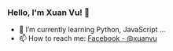 ### Hello, I'm Xuan Vu! 👋

- 🌱 I’m currently learning Python, JavaScript ...
- 📫 How to reach me: [Facebook - @xuanvu](https://www.facebook.com/xuanvu.nguyenvan/) 
<!--
**nguyenvanxuanvu/nguyenvanxuanvu** is a ✨ _special_ ✨ repository because its `README.md` (this file) appears on your GitHub profile.

Here are some ideas to get you started:

- 🔭 I’m currently working on ...

- 👯 I’m looking to collaborate on ...
- 🤔 I’m looking for help with ...
- 💬 Ask me about ...
- 📫 How to reach me: ...
- 😄 Pronouns: ...
- ⚡ Fun fact: ...
-->
